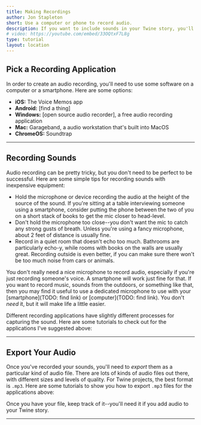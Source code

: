 ```yaml
---
title: Making Recordings
author: Jon Stapleton
short: Use a computer or phone to record audio.
description: If you want to include sounds in your Twine story, you'll need to record them somehow and create an audio file to put in your story. This tutorial shows you how.
# video: https://youtube.com/embed/33OQtxF7L8g
type: tutorial
layout: location
---
```


## Pick a Recording Application

In order to create an audio recording, you'll need to use some software on a computer or a smartphone. Here are some options:

<!-- TODO: do research on apps to use -->
* **iOS:** The Voice Memos app
* **Android:** [find a thing]
* **Windows:** [open source audio recorder], a free audio recording application
* **Mac:** Garageband, a audio workstation that's built into MacOS
* **ChromeOS:** Soundtrap

---

## Recording Sounds

Audio recording can be pretty tricky, but you don't need to be perfect to be successful. Here are some simple tips for recording sounds with inexpensive equipment:

* Hold the microphone or device recording the audio at the height of the source of the sound. If you're sitting at a table interviewing someone using a smartphone, consider putting the phone between the two of you on a short stack of books to get the mic closer to head-level.
* Don't hold the microphone too close--you don't want the mic to catch any strong gusts of breath. Unless you're using a fancy microphone, about 2 feet of distance is usually fine.
* Record in a quiet room that doesn't echo too much. Bathrooms are particularly echo-y, while rooms with books on the walls are usually great. Recording outside is even better, if you can make sure there won't be too much noise from cars or animals.

You don't really need a nice microphone to record audio, especially if you're just recording someone's voice. A smartphone will work just fine for that. If you want to record music, sounds from the outdoors, or something like that, then you may find it useful to use a dedicated microphone to use with your [smartphone](TODO: find link) or [computer](TODO: find link). You don't *need* it, but it will make life a little easier.

Different recording applications have slightly different processes for capturing the sound. Here are some tutorials to check out for the applications I've suggested above:

<!-- TODO: recording tutorials -->

---

## Export Your Audio

Once you've recorded your sounds, you'll need to *export* them as a particular kind of audio file. There are lots of kinds of audio files out there, with different sizes and levels of quality. For Twine projects, the best format is `.mp3`. Here are some tutorials to show you how to export `.mp3` files for the applications above:

<!-- TODO: add export tutorials -->

Once you have your file, keep track of it--you'll need it if you add audio to your Twine story.

---